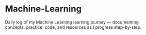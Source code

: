 # Machine-Learning
Daily log of my Machine Learning learning journey — documenting concepts, practice, code, and resources as I progress step-by-step.
